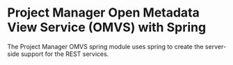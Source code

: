 <!-- SPDX-License-Identifier: Apache-2.0 -->
<!-- Copyright Contributors to the ODPi Egeria project.  -->

# Project Manager Open Metadata View Service (OMVS) with Spring

The Project Manager OMVS spring module uses spring to create the server-side support for the REST services.